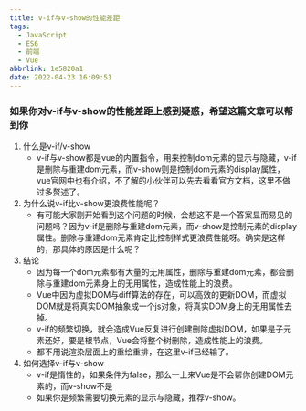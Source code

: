 ```yaml
---
title: v-if与v-show的性能差距
tags:
  - JavaScript
  - ES6
  - 前端
  - Vue
abbrlink: 1e5820a1
date: 2022-04-23 16:09:51
---
```

### 如果你对v-if与v-show的性能差距上感到疑惑，希望这篇文章可以帮到你
<!-- more -->
1. 什么是v-if/v-show
   * v-if与v-show都是vue的内置指令，用来控制dom元素的显示与隐藏，v-if是删除与重建dom元素，而v-show则是控制dom元素的display属性，vue官网中也有介绍，不了解的小伙伴可以先去看看官方文档，这里不做过多赘述了。
2. 为什么说v-if比v-show更浪费性能呢？
   * 有可能大家刚开始看到这个问题的时候，会想这不是一个答案显而易见的问题吗？因为v-if是删除与重建dom元素，而v-show是控制元素的display属性。删除与重建dom元素肯定比控制样式更浪费性能呀。确实是这样的，那具体的原因是什么呢？
3. 结论
   * 因为每一个dom元素都有大量的无用属性，删除与重建dom元素，都会删除与重建dom元素身上的无用属性，造成性能上的浪费。
   * Vue中因为虚拟DOM与diff算法的存在，可以高效的更新DOM，而虚拟DOM就是将真实DOM抽象成一个js对象，将真实DOM身上的无用属性去掉。
   * v-if的频繁切换，就会造成Vue反复进行创建删除虚拟DOM，如果是子元素还好，要是根节点，Vue会将整个树删除，造成性能上的浪费。
   * 都不用说渲染层面上的重绘重排，在这里v-if已经输了。
4. 如何选择v-if与v-show
   * v-if是惰性的，如果条件为false，那么一上来Vue是不会帮你创建DOM元素的，而v-show不是
   * 如果你是频繁需要切换元素的显示与隐藏，推荐v-show。